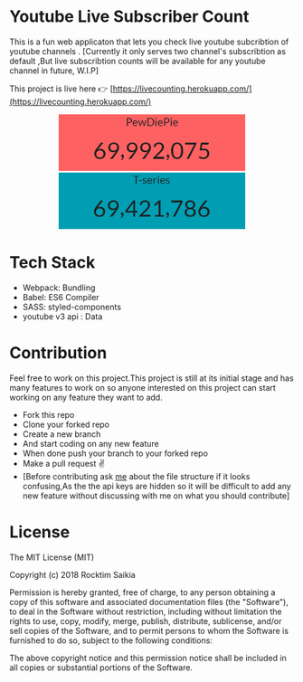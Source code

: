 # Youtube Live Subscriber Count

This is a fun web applicaton that lets you check live youtube subcribtion of youtube channels . [Currently it only serves two channel's subscribtion as default ,But live subscribtion counts will be available for any youtube channel in future, W.I.P]

This project is live here 👉 [https://livecounting.herokuapp.com/](https://livecounting.herokuapp.com/)

<p align="center">
  <img src="/gif/pewdiepie.gif" width="330" height="100" />
  <img src="/gif/t-series.gif" width="330" height="100"/>
</p>


# Tech Stack

* Webpack: Bundling 
* Babel: ES6 Compiler
* SASS: styled-components
* youtube v3 api : Data

# Contribution

Feel free to work on this project.This project is still at its initial stage and has many features to work on so anyone interested on this project can start working on any feature they want to add.

 - Fork this repo
 - Clone your forked repo
 - Create a new branch
 - And start coding on any new feature
 - When done push your branch to your forked repo
 - Make a pull request  ✌️
 - [Before contributing ask [me](https://twitter.com/RocktimSaikia10) about the file structure if it looks confusing,As the the api keys are hidden so it will be difficult to add any new feature without discussing with me on what you should contribute]

# License

The MIT License (MIT)

Copyright (c) 2018 Rocktim Saikia

Permission is hereby granted, free of charge, to any person obtaining a copy
of this software and associated documentation files (the "Software"), to deal
in the Software without restriction, including without limitation the rights
to use, copy, modify, merge, publish, distribute, sublicense, and/or sell
copies of the Software, and to permit persons to whom the Software is
furnished to do so, subject to the following conditions:

The above copyright notice and this permission notice shall be included in all
copies or substantial portions of the Software.